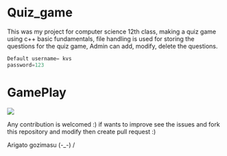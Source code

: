 # Quiz_game

This was my project for computer science 12th class, making a quiz game using c++ basic fundamentals, file handling is used for storing the questions for the quiz game, Admin can add, modify, delete the questions.
```java
Default username= kvs
password=123
```

# GamePlay
 <img src="https://user-images.githubusercontent.com/25636146/45262980-de93cb80-b43e-11e8-99e4-7597a2cbfd09.gif"  />


Any contribution is welcomed :)
if wants to improve see the issues and fork this repository and modify then create pull request :)

Arigato gozimasu (-_-)
                  \/ 
